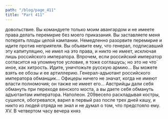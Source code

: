 ```yaml
---
path: "/blog/page_411"
title: "Part 411"
---
```


довольствие. Вы командуете только моим авангардом и не имеете права делать перемирие без моего приказания. Вы заставляете меня потерять плоды целой кампании. Немедленно разорвите перемирие и идите против неприятеля. Вы объявите ему, что генерал, подписавший эту капитуляцию, не имел на это права, и никто не имеет, исключая лишь российского императора.
Впрочем, если российский император согласится на упомянутое условие, я тоже соглашусь; но это не что̀ иное, как хитрость. Идите, уничтожьте русскую армию... Вы можете взять ее обозы и ее артиллерию.
Генерал-адъютант российского императора обманщик... Офицеры ничего не значат, когда не имеют власти полномочия; он также не имеет его... Австрийцы дали себя обмануть при переходе венского моста, а вы даете себя обмануть адъютантам императора.
Наполеон.
209весело раскладывая костры, сушился, обогревался, варил в первый раз после трех дней кашу, и никто из людей отряда не знал и не думал о том, что предстояло ему.
XV.
В четвертом часу вечера княз
